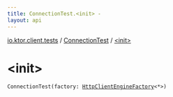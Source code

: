 ```yaml
---
title: ConnectionTest.<init> - 
layout: api
---
```


<div class='api-docs-breadcrumbs'><a href="../index.html">io.ktor.client.tests</a> / <a href="index.html">ConnectionTest</a> / <a href="./-init-.html">&lt;init&gt;</a></div>

# &lt;init&gt;

<div class="signature"><code><span class="identifier">ConnectionTest</span><span class="symbol">(</span><span class="parameterName" id="io.ktor.client.tests.ConnectionTest$<init>(io.ktor.client.engine.HttpClientEngineFactory((io.ktor.client.engine.HttpClientEngineConfig)))/factory">factory</span><span class="symbol">:</span>&nbsp;<a href="../../io.ktor.client.engine/-http-client-engine-factory/index.html"><span class="identifier">HttpClientEngineFactory</span></a><span class="symbol">&lt;</span><span class="identifier">*</span><span class="symbol">&gt;</span><span class="symbol">)</span></code></div>
